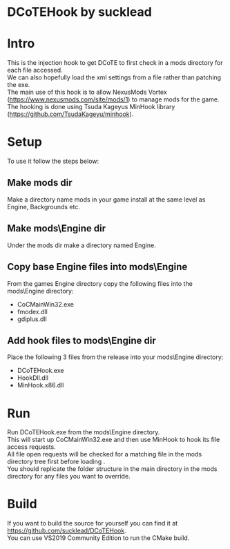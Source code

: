 # DCoTEHook by sucklead

# Intro
This is the injection hook to get DCoTE to first check in a mods directory for each file accessed.  
We can also hopefully load the xml settings from a file rather than patching the exe.  
The main use of this hook is to allow NexusMods Vortex (https://www.nexusmods.com/site/mods/1) to manage mods for the game.  
The hooking is done using Tsuda Kageyus MinHook library (https://github.com/TsudaKageyu/minhook).

# Setup
To use it follow the steps below:

## Make mods dir
Make a directory name mods in your game install at the same level as Engine, Backgrounds etc.

## Make mods\Engine dir
Under the mods dir make a directory named Engine.

## Copy base Engine files into mods\Engine
From the games Engine directory copy the following files into the mods\Engine directory:
- CoCMainWin32.exe
- fmodex.dll
- gdiplus.dll

## Add hook files to mods\Engine dir
Place the following 3 files from the release into your mods\Engine directory:
- DCoTEHook.exe
- HookDll.dll
- MinHook.x86.dll
 
 # Run

 Run DCoTEHook.exe from the mods\Engine directory.  
 This will start up CoCMainWin32.exe and then use MinHook to hook its file access requests.  
 All file open requests will be checked for a matching file in the mods directory tree first before loading .  
 You should replicate the folder structure in the main directory in the mods directory for any files you want to override.

# Build

If you want to build the source for yourself you can find it at https://github.com/sucklead/DCoTEHook.  
You can use VS2019 Community Edition to run the CMake build.
